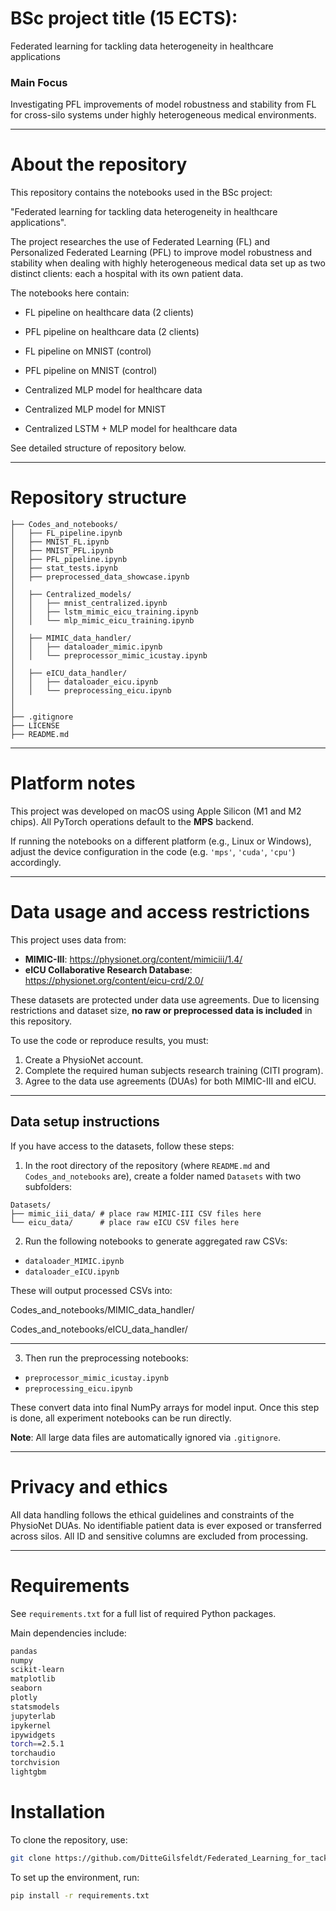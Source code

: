 # BSc project title (15 ECTS):

Federated learning for tackling data heterogeneity in healthcare applications

### Main Focus
Investigating PFL improvements of model robustness and stability from FL for cross-silo systems under highly heterogeneous medical environments.

___

# About the repository

This repository contains the notebooks used in the BSc project:

"Federated learning for tackling data heterogeneity in healthcare applications".

The project researches the use of Federated Learning (FL) and Personalized Federated Learning (PFL) to improve model robustness and stability when dealing with highly heterogeneous medical data set up as two distinct clients: each a hospital with its own patient data.

The notebooks here contain:

- FL pipeline on healthcare data (2 clients)

- PFL pipeline on healthcare data (2 clients)

- FL pipeline on MNIST (control)

- PFL pipeline on MNIST (control)

- Centralized MLP model for healthcare data

- Centralized MLP model for MNIST

- Centralized LSTM + MLP model for healthcare data

See detailed structure of repository below.

___

# Repository structure

```
├── Codes_and_notebooks/
│   ├── FL_pipeline.ipynb
│   ├── MNIST_FL.ipynb
│   ├── MNIST_PFL.ipynb
│   ├── PFL_pipeline.ipynb
│   ├── stat_tests.ipynb
│   ├── preprocessed_data_showcase.ipynb
│
│   ├── Centralized_models/
│   │   ├── mnist_centralized.ipynb
│   │   ├── lstm_mimic_eicu_training.ipynb
│   │   └── mlp_mimic_eicu_training.ipynb
│
│   ├── MIMIC_data_handler/
│   │   ├── dataloader_mimic.ipynb
│   │   └── preprocessor_mimic_icustay.ipynb
│
│   ├── eICU_data_handler/
│   │   ├── dataloader_eicu.ipynb
│   │   └── preprocessing_eicu.ipynb
│
│
├── .gitignore
├── LICENSE
├── README.md

```

---

# Platform notes

This project was developed on macOS using Apple Silicon (M1 and M2 chips). All PyTorch operations default to the **MPS** backend.

If running the notebooks on a different platform (e.g., Linux or Windows), adjust the device configuration in the code (e.g. `'mps'`, `'cuda'`, `'cpu'`) accordingly.

---

# Data usage and access restrictions

This project uses data from:

- **MIMIC-III**: https://physionet.org/content/mimiciii/1.4/
- **eICU Collaborative Research Database**: https://physionet.org/content/eicu-crd/2.0/

These datasets are protected under data use agreements. Due to licensing restrictions and dataset size, **no raw or preprocessed data is included** in this repository.

To use the code or reproduce results, you must:

1. Create a PhysioNet account.
2. Complete the required human subjects research training (CITI program).
3. Agree to the data use agreements (DUAs) for both MIMIC-III and eICU.

---

## Data setup instructions

If you have access to the datasets, follow these steps:

1. In the root directory of the repository (where `README.md` and `Codes_and_notebooks` are), create a folder named `Datasets` with two subfolders:

```
Datasets/
├── mimic_iii_data/ # place raw MIMIC-III CSV files here
└── eicu_data/      # place raw eICU CSV files here
```

2. Run the following notebooks to generate aggregated raw CSVs:

- `dataloader_MIMIC.ipynb`
- `dataloader_eICU.ipynb`

These will output processed CSVs into:

Codes_and_notebooks/MIMIC_data_handler/

Codes_and_notebooks/eICU_data_handler/

___


3. Then run the preprocessing notebooks:

- `preprocessor_mimic_icustay.ipynb`
- `preprocessing_eicu.ipynb`

These convert data into final NumPy arrays for model input. Once this step is done, all experiment notebooks can be run directly.

**Note**: All large data files are automatically ignored via `.gitignore`.

---

# Privacy and ethics

All data handling follows the ethical guidelines and constraints of the PhysioNet DUAs. No identifiable patient data is ever exposed or transferred across silos. All ID and sensitive columns are excluded from processing.

---

# Requirements

See `requirements.txt` for a full list of required Python packages.

Main dependencies include:

```bash
pandas
numpy
scikit-learn
matplotlib
seaborn
plotly
statsmodels
jupyterlab
ipykernel
ipywidgets
torch==2.5.1
torchaudio
torchvision
lightgbm
```

# Installation

To clone the repository, use:

```bash
git clone https://github.com/DitteGilsfeldt/Federated_Learning_for_tackling_data_heterogeneity_in_healthcare_applications
```

To set up the environment, run:

```bash
pip install -r requirements.txt
```

